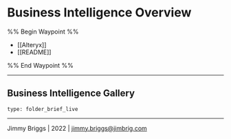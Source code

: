 # Business Intelligence Overview

%% Begin Waypoint %%
- [[Alteryx]]
- [[README]]

%% End Waypoint %%

---

## Business Intelligence Gallery

````ccard
type: folder_brief_live
````

---

Jimmy Briggs | 2022 | <jimmy.briggs@jimbrig.com>

